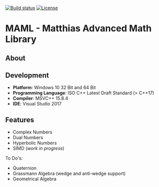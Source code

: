 [![Build status][s1]][av] [![License][s2]][li]

[s1]: https://ci.appveyor.com/api/projects/status/8v9a0idnftj5s114?svg=true
[s2]: https://img.shields.io/badge/license-GPL%203.0-blue.svg

[av]: https://ci.appveyor.com/project/matt77hias/MAML
[li]: https://raw.githubusercontent.com/matt77hias/MAML/master/LICENSE.txt

# MAML - Matthias Advanced Math Library

## About

## Development
* **Platform**: Windows 10 32 Bit and 64 Bit
* **Programming Language**: ISO C++ Latest Draft Standard (> C++17)
* **Compiler**: MSVC++ 15.8.4
* **IDE**: Visual Studio 2017

## Features

* Complex Numbers
* Dual Numbers
* Hyperbolic Numbers
* SIMD (*work in progress*)

To Do's:

* Quaternion
* Grassmann Algebra (wedge and anti-wedge support)
* Geometrical Algebra

